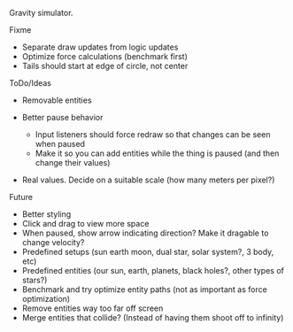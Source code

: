 Gravity simulator.

Fixme
* Separate draw updates from logic updates
* Optimize force calculations (benchmark first)
* Tails should start at edge of circle, not center

ToDo/Ideas
* Removable entities
* Better pause behavior
  - Input listeners should force redraw so that changes can be seen when paused
  - Make it so you can add entities while the thing is paused (and then change their values)

* Real values. Decide on a suitable scale (how many meters per pixel?)


Future
* Better styling
* Click and drag to view more space
* When paused, show arrow indicating direction? Make it dragable to change velocity?
* Predefined setups (sun earth moon, dual star, solar system?, 3 body, etc)
* Predefined entities (our sun, earth, planets, black holes?, other types of stars?)
* Benchmark and try optimize entity paths (not as important as force optimization)
* Remove entities way too far off screen
* Merge entities that collide? (Instead of having them shoot off to infinity)
